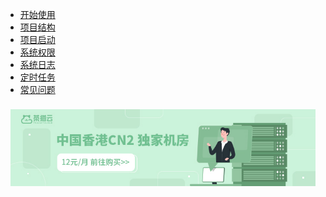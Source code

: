* [开始使用](start/?id=import)
* [项目结构](file/)
* [项目启动](install/)
* [系统权限](power/)
* [系统日志](log/)
* [定时任务](task/)
* [常见问题](question/)

<div class="ew-doc-adv-list" style="padding-top:8px;padding-left:8px;padding-right:8px;">
    <a class="ew-doc-adv-item" href="https://www.cmy.cn/cart" target="_blank">
        <img src="./image/cmy.jpg"/>
    </a>
</div>